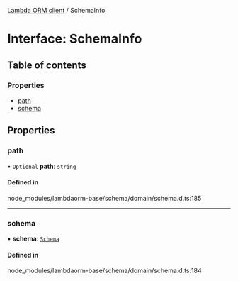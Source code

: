 [Lambda ORM client](../README.md) / SchemaInfo

# Interface: SchemaInfo

## Table of contents

### Properties

- [path](SchemaInfo.md#path)
- [schema](SchemaInfo.md#schema)

## Properties

### path

• `Optional` **path**: `string`

#### Defined in

node_modules/lambdaorm-base/schema/domain/schema.d.ts:185

___

### schema

• **schema**: [`Schema`](Schema.md)

#### Defined in

node_modules/lambdaorm-base/schema/domain/schema.d.ts:184
